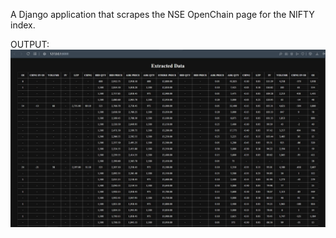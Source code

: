 A Django application that scrapes the NSE OpenChain page for the NIFTY index.

OUTPUT:
![](./OC.JPG)
